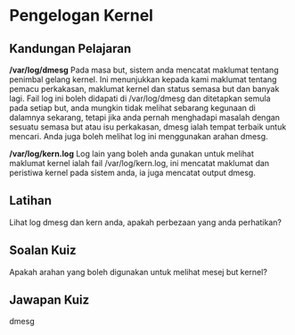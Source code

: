 # Pengelogan Kernel

## Kandungan Pelajaran

<b>/var/log/dmesg</b>
Pada masa but, sistem anda mencatat maklumat tentang penimbal gelang kernel. Ini menunjukkan kepada kami maklumat tentang pemacu perkakasan, maklumat kernel dan status semasa but dan banyak lagi. Fail log ini boleh didapati di /var/log/dmesg dan ditetapkan semula pada setiap but, anda mungkin tidak melihat sebarang kegunaan di dalamnya sekarang, tetapi jika anda pernah menghadapi masalah dengan sesuatu semasa but atau isu perkakasan, dmesg ialah tempat terbaik untuk mencari. Anda juga boleh melihat log ini menggunakan arahan dmesg.

<b>/var/log/kern.log</b>
Log lain yang boleh anda gunakan untuk melihat maklumat kernel ialah fail /var/log/kern.log, ini mencatat maklumat dan peristiwa kernel pada sistem anda, ia juga mencatat output dmesg.

## Latihan

Lihat log dmesg dan kern anda, apakah perbezaan yang anda perhatikan?

## Soalan Kuiz

Apakah arahan yang boleh digunakan untuk melihat mesej but kernel?

## Jawapan Kuiz

dmesg